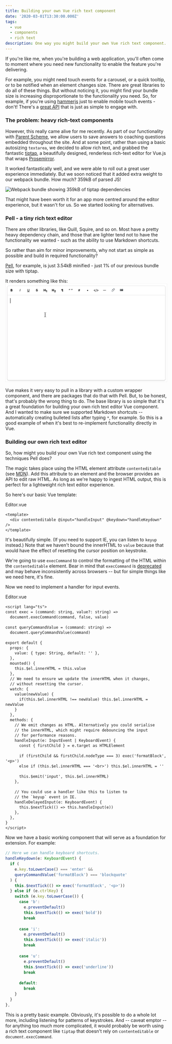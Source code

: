 ```yaml
---
title: Building your own Vue rich text component
date: '2020-03-01T13:30:00.000Z'
tags:
  - vue
  - components
  - rich text
description: One way you might build your own Vue rich text component.
---
```


If you're like me, when you're building a web application, you'll often come to moment where you need new functionality to enable the feature you're delivering.

For example, you might need touch events for a carousel, or a quick tooltip, or to be notified when an element changes size. There are great libraries to do all of these things. But without noticing it, you might find your bundle size is increasing disproportionate to the functionality you need. So, for example, if you're using [hammerjs](https://hammerjs.github.io/) just to enable mobile touch events - don't! There's a [great API](https://developer.mozilla.org/en-US/docs/Web/API/Touch_events) that is just as simple to engage with.

### The problem: heavy rich-text components

However, this really came alive for me recently. As part of our functionality with [Parent Scheme](https://parentscheme.com), we allow users to save answers to coaching questions embedded throughout the site. And at some point, rather than using a basic autosizing `textarea`, we decided to allow rich text, and grabbed the fantastic [tiptap](https://github.com/scrumpy/tiptap), a beautifully designed, renderless rich-text editor for Vue.js that wraps [Prosemirror](https://prosemirror.net/).

It worked fantastically well, and we were able to roll out a great user experience immediately. But we soon noticed that it added extra weight to our webpack bundle. How much? 359kB of parsed JS!

![Webpack bundle showing 359kB of tiptap dependencies](/img/tiptap-webpack-bundle.png)

That might have been worth it for an app more centred around the editor experience, but it wasn't for us. So we started looking for alternatives.

### Pell - a tiny rich text editor

There are other libraries, like Quill, Squire, and so on. Most have a pretty heavy dependency chain, and those that are lighter tend not to have the functionality we wanted - such as the ability to use Markdown shortcuts.

So rather than aim for minor improvements, why not start as simple as possible and build in required functionality?

[Pell](https://github.com/jaredreich/pell), for example, is just 3.54kB minified - just 1% of our previous bundle size with tiptap.

It renders something like this:
![Demo of using Pell rich text editor](https://raw.githubusercontent.com/jaredreich/pell/master/demo.gif)

Vue makes it very easy to pull in a library with a custom wrapper component, and there are packages that do that with Pell. But, to be honest, that's probably the wrong thing to do. The base library is so simple that it's a great foundation for building your own rich text editor Vue component. And I wanted to make sure we supported Markdown shortcuts -- automatically creating bulleted lists after typing `*`, for example. So this is a good example of when it's best to re-implement functionality directly in Vue.

### Building our own rich text editor

So, how might you build your own Vue rich text component using the techniques Pell does?

The magic takes place using the HTML element attribute `contenteditable` (see [MDN](https://developer.mozilla.org/en-US/docs/Web/API/HTMLElement/contentEditable)). Add this attribute to an element and the browser provides an API to edit raw HTML. As long as we're happy to ingest HTML output, this is perfect for a lightweight rich text editor experience.

So here's our basic Vue template:

<div>Editor.vue</div>

```vue
<template>
  <div contenteditable @input="handleInput" @keydown="handleKeydown" />
</template>
```

<!-- I've cheated a bit by adding `v-on="listener"` -- that just means we have to specify all the events we listen to in object format, rather than enumerating them individually in the template. Why? It gives us the flexibility to decide -->

It's beautifully simple. (If you need to support IE, you can listen to `keyup` instead.) Note that we haven't bound the innerHTML to `value` because that would have the effect of resetting the cursor position on keystroke.

We're going to use `execCommand` to control the formatting of the HTML within the `contenteditable` element. Bear in mind that `execCommand` is [deprecated](https://developer.mozilla.org/en-US/docs/Web/API/Document/execCommand) and may behave inconsistently across browsers -- but for simple things like we need here, it's fine.

Now we need to implement a handler for input events.

<div>Editor.vue</div>

```vue
<script lang="ts">
const exec = (command: string, value?: string) =>
  document.execCommand(command, false, value)

const queryCommandValue = (command: string) =>
  document.queryCommandValue(command)

export default {
  props: {
    value: { type: String, default: '' },
  },
  mounted() {
    this.$el.innerHTML = this.value
  },
  // We need to ensure we update the innerHTML when it changes,
  // without resetting the cursor.
  watch: {
    value(newValue) {
      if(this.$el.innerHTML !== newValue) this.$el.innerHTML = newValue
    }
  },
  methods: {
    // We emit changes as HTML. Alternatively you could serialise
    // the innerHTML, which might require debouncing the input
    // for performance reasons.
    handleInput(e: InputEvent | KeyboardEvent) {
      const { firstChild } = e.target as HTMLElement

      if (firstChild && firstChild.nodeType === 3) exec('formatBlock', '<p>')
      else if (this.$el.innerHTML === '<br>') this.$el.innerHTML = ''

      this.$emit('input', this.$el.innerHTML)
    },

    // You could use a handler like this to listen to
    // the `keyup` event in IE.
    handleDelayedInput(e: KeyboardEvent) {
      this.$nextTick(() => this.handleInput(e))
    },
  },
}
</script>
```

Now we have a basic working component that will serve as a foundation for extension. For example:

```ts
// Here we can handle keyboard shortcuts.
handleKeydown(e: KeyboardEvent) {
  if (
    e.key.toLowerCase() === 'enter' &&
    queryCommandValue('formatBlock') === 'blockquote'
  ) {
    this.$nextTick(() => exec('formatBlock', '<p>'))
  } else if (e.ctrlKey) {
    switch (e.key.toLowerCase()) {
      case 'b':
        e.preventDefault()
        this.$nextTick(() => exec('bold'))
        break

      case 'i':
        e.preventDefault()
        this.$nextTick(() => exec('italic'))
        break

      case 'u':
        e.preventDefault()
        this.$nextTick(() => exec('underline'))
        break

      default:
        break
    }
  }
},
```

This is a pretty basic example. Obviously, it's possible to do a whole lot more, including listening for patterns of keystrokes. And -- caveat emptor -- for anything too much more complicated, it would probably be worth using a rich text component like `tiptap` that doesn't rely on `contenteditable` or `document.execCommand`.
